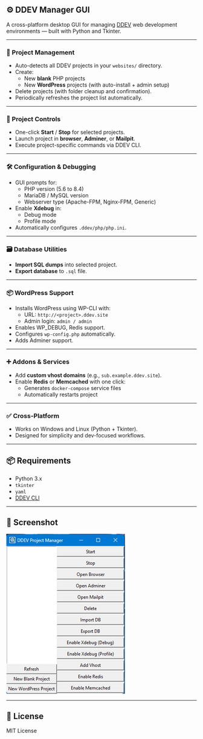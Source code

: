 ## ⚙️ DDEV Manager GUI

A cross-platform desktop GUI for managing [DDEV](https://ddev.readthedocs.io/) web development environments — built with Python and Tkinter.

---

### 🧰 Project Management

- Auto-detects all DDEV projects in your `websites/` directory.
- Create:
  - New **blank** PHP projects
  - New **WordPress** projects (with auto-install + admin setup)
- Delete projects (with folder cleanup and confirmation).
- Periodically refreshes the project list automatically.

---

### 🚀 Project Controls

- One-click **Start** / **Stop** for selected projects.
- Launch project in **browser**, **Adminer**, or **Mailpit**.
- Execute project-specific commands via DDEV CLI.

---

### 🛠️ Configuration & Debugging

- GUI prompts for:
  - PHP version (5.6 to 8.4)
  - MariaDB / MySQL version
  - Webserver type (Apache-FPM, Nginx-FPM, Generic)
- Enable **Xdebug** in:
  - Debug mode
  - Profile mode
- Automatically configures `.ddev/php/php.ini`.

---

### 🗃️ Database Utilities

- **Import SQL dumps** into selected project.
- **Export database** to `.sql` file.

---

### 📦 WordPress Support

- Installs WordPress using WP-CLI with:
  - URL: `http://<project>.ddev.site`
  - Admin login: `admin / admin`
- Enables WP_DEBUG, Redis support.
- Configures `wp-config.php` automatically.
- Adds Adminer support.

---

### ➕ Addons & Services

- Add **custom vhost domains** (e.g., `sub.example.ddev.site`).
- Enable **Redis** or **Memcached** with one click:
  - Generates `docker-compose` service files
  - Automatically restarts project

---

### ✅ Cross-Platform

- Works on Windows and Linux (Python + Tkinter).
- Designed for simplicity and dev-focused workflows.

---

## 📦 Requirements

- Python 3.x
- `tkinter`
- `yaml`
- [DDEV CLI](https://ddev.readthedocs.io/en/stable/)

---

## 📸 Screenshot

![DDEV GUI Screenshot](screenshot.png)

---

## 🧪 License

MIT License
